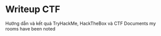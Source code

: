 # Writeup CTF
Hướng dẫn và kết quả TryHackMe, HackTheBox và CTF 
Documents my rooms have been noted
